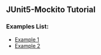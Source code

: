 ## JUnit5-Mockito Tutorial
### Examples List:
* [Example 1][1]
* [Example 2][2]

[1]: build.gradle
[2]: src/test/java/com/chameleon/code/Fast.java

